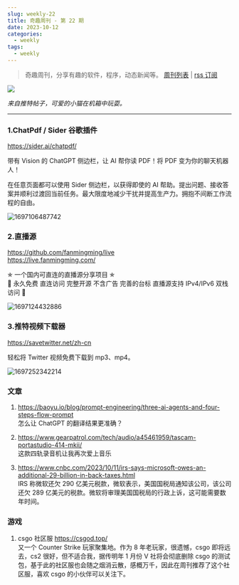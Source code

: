```yaml
---
slug: weekly-22
title: 奇趣周刊 - 第 22 期
date: 2023-10-12
categories:
  - weekly
tags:
  - weekly
---
```


> 奇趣周刊，分享有趣的软件，程序，动态新闻等。 [周刊列表](/categories/weekly/) | [rss 订阅](/categories/weekly/index.xml)

![](https://imgurl.zishu.me/images/old/1697106348213.jpg)

*来自推特帖子，可爱的小猫在机箱中玩耍。*

---

### 1.ChatPdf / Sider 谷歌插件

https://sider.ai/chatpdf/

带有 Vision 的 ChatGPT 侧边栏，让 AI 帮你读 PDF！将 PDF 变为你的聊天机器人！

在任意页面都可以使用 Sider 侧边栏，以获得即使的 AI 帮助。提出问题、接收答案并顺利过渡回当前任务。最大限度地减少干扰并提高生产力。拥抱不间断工作流程的自由。

![1697106487742](https://imgurl.zishu.me/images/old/1697106487742.jpg)


### 2.直播源

https://github.com/fanmingming/live  
https://live.fanmingming.com/  

✯ 一个国内可直连的直播源分享项目 ✯   
🔕 永久免费 直连访问 完整开源 不含广告 完善的台标 直播源支持 IPv4/IPv6 双栈访问 🔕

![1697124432886](https://imgurl.zishu.me/images/old/1697124432886.jpg)

### 3.推特视频下载器

https://savetwitter.net/zh-cn

轻松将 Twitter 视频免费下载到 mp3、mp4。

![1697252342214](https://imgurl.zishu.me/images/old/1697252342214.jpg)


### 文章

1. https://baoyu.io/blog/prompt-engineering/three-ai-agents-and-four-steps-flow-prompt  
怎么让 ChatGPT 的翻译结果更准确？

2. https://www.gearpatrol.com/tech/audio/a45461959/tascam-portastudio-414-mkii/  
这款四轨录音机让我再次爱上音乐

3. https://www.cnbc.com/2023/10/11/irs-says-microsoft-owes-an-additional-29-billion-in-back-taxes.html  
IRS 称微软还欠 290 亿美元税款，微软表示，美国国税局通知该公司，该公司还欠 289 亿美元的税款。微软将审理美国国税局的行政上诉，这可能需要数年时间。

### 游戏

1. csgo 社区服
https://csgod.top/  
又一个 Counter Strike 玩家聚集地。作为 8 年老玩家，很遗憾，csgo 即将远去，cs2 很好，但不适合我，据传明年 1 月份 V 社将会彻底删除 csgo 的测试包，基于此的社区服也会随之烟消云散，感概万千，因此在周刊推荐了这个社区服，喜欢 csgo 的小伙伴可以关注下。